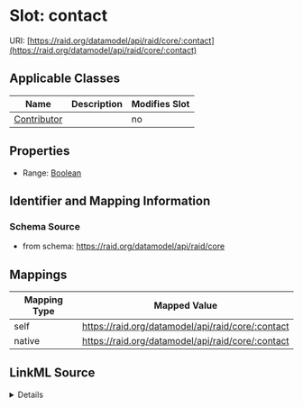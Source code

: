 

# Slot: contact



URI: [https://raid.org/datamodel/api/raid/core/:contact](https://raid.org/datamodel/api/raid/core/:contact)



<!-- no inheritance hierarchy -->





## Applicable Classes

| Name | Description | Modifies Slot |
| --- | --- | --- |
| [Contributor](../classes/Contributor.md) |  |  no  |







## Properties

* Range: [Boolean](../types/Boolean.md)





## Identifier and Mapping Information







### Schema Source


* from schema: https://raid.org/datamodel/api/raid/core




## Mappings

| Mapping Type | Mapped Value |
| ---  | ---  |
| self | https://raid.org/datamodel/api/raid/core/:contact |
| native | https://raid.org/datamodel/api/raid/core/:contact |




## LinkML Source

<details>
```yaml
name: contact
from_schema: https://raid.org/datamodel/api/raid/core
rank: 1000
alias: contact
owner: Contributor
domain_of:
- Contributor
range: boolean

```
</details>